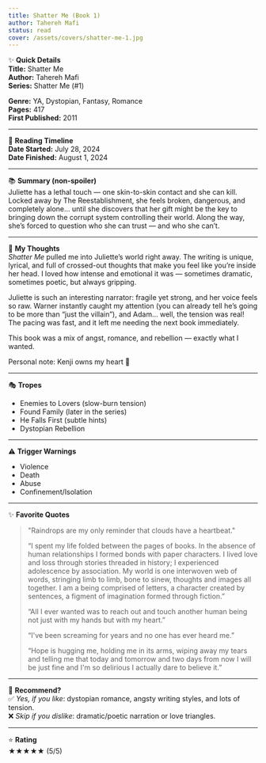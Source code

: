 ```yaml
---
title: Shatter Me (Book 1)
author: Tahereh Mafi
status: read
cover: /assets/covers/shatter-me-1.jpg
---
```


✨ **Quick Details**  
**Title:** Shatter Me  
**Author:** Tahereh Mafi  
**Series:** Shatter Me (#1)  

**Genre:** YA, Dystopian, Fantasy, Romance  
**Pages:** 417  
**First Published:** 2011  

---

📅 **Reading Timeline**  
**Date Started:** July 28, 2024  
**Date Finished:** August 1, 2024  

---

📚 **Summary (non-spoiler)**  
Juliette has a lethal touch — one skin-to-skin contact and she can kill. Locked away by The Reestablishment, she feels broken, dangerous, and completely alone… until she discovers that her gift might be the key to bringing down the corrupt system controlling their world. Along the way, she’s forced to question who she can trust — and who she can’t.  

---

💭 **My Thoughts**  
*Shatter Me* pulled me into Juliette’s world right away. The writing is unique, lyrical, and full of crossed-out thoughts that make you feel like you’re inside her head. I loved how intense and emotional it was — sometimes dramatic, sometimes poetic, but always gripping.  

Juliette is such an interesting narrator: fragile yet strong, and her voice feels so raw. Warner instantly caught my attention (you can already tell he’s going to be more than “just the villain”), and Adam… well, the tension was real! The pacing was fast, and it left me needing the next book immediately.  

This book was a mix of angst, romance, and rebellion — exactly what I wanted.  

<div class="note">
  Personal note: Kenji owns my heart 💜
</div>

---

🎭 **Tropes**  
- Enemies to Lovers (slow-burn tension)  
- Found Family (later in the series)  
- He Falls First (subtle hints)  
- Dystopian Rebellion  

---

⚠️ **Trigger Warnings**  
- Violence  
- Death  
- Abuse  
- Confinement/Isolation  

---

✨ **Favorite Quotes**  
> "Raindrops are my only reminder that clouds have a heartbeat."  
>  
> “I spent my life folded between the pages of books. In the absence of human relationships I formed bonds with paper characters. I lived love and loss through stories threaded in history; I experienced adolescence by association. My world is one interwoven web of words, stringing limb to limb, bone to sinew, thoughts and images all together. I am a being comprised of letters, a character created by sentences, a figment of imagination formed through fiction.”  
>  
> “All I ever wanted was to reach out and touch another human being not just with my hands but with my heart.”  
>  
> “I've been screaming for years and no one has ever heard me.”  
>  
> “Hope is hugging me, holding me in its arms, wiping away my tears and telling me that today and tomorrow and two days from now I will be just fine and I'm so delirious I actually dare to believe it.”  

---

🤔 **Recommend?**  
✅ *Yes, if you like*: dystopian romance, angsty writing styles, and lots of tension.  
❌ *Skip if you dislike*: dramatic/poetic narration or love triangles.  

---

⭐ **Rating**  
★★★★★ (5/5)  
